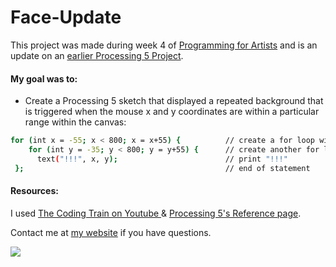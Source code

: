 # Face-Update
This project was made during week 4 of [Programming for Artists](https://iq2prod1.smartcatalogiq.com/en/Catalogs/City-College-of-New-York/2017-2018/Undergraduate-Bulletin/Courses/ART-Art-Course-Descriptions/30000/ART-39552) and is an update on an [earlier Processing 5 Project](https://github.com/aekari/Face).

#### My goal was to:
- Create a Processing 5 sketch that displayed a repeated background that is triggered when the mouse x and y coordinates are within a particular range within the canvas:

```sh
for (int x = -55; x < 800; x = x+55) {          // create a for loop with these parameters for the X axis
    for (int y = -35; y < 800; y = y+55) {      // create another for loop with these other parameters for the y axis
      text("!!!", x, y);                        // print "!!!"
 };                                             // end of statement
```

#### Resources:
I used [The Coding Train on Youtube ](https://www.youtube.com/channel/UCvjgXvBlbQiydffZU7m1_aw) & [Processing 5's Reference page](https://processing.org/reference/).

Contact me at [my website](https://www.ashleighekari.com/contact) if you have questions.

![](https://i.imgur.com/2WptU2q.gif)
